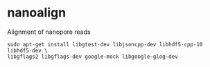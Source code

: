 # nanoalign
Alignment of nanopore reads

```
sudo apt-get install libgtest-dev libjsoncpp-dev libhdf5-cpp-10 libhdf5-dev \
libgflags2 libgflags-dev google-mock libgoogle-glog-dev
```
